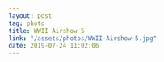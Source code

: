 ```yaml
---
layout: post
tag: photo
title: WWII Airshow 5
link: "/assets/photos/WWII-Airshow-5.jpg"
date: 2019-07-24 11:02:06
---
```

